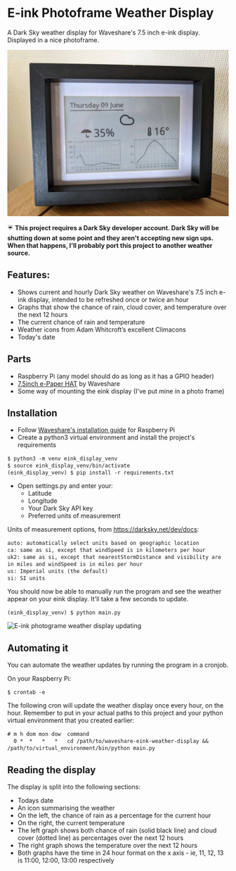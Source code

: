 # E-ink Photoframe Weather Display

A Dark Sky weather display for Waveshare's 7.5 inch e-ink display.  Displayed in a nice photoframe.

![E-ink photograme weather display](/docs/weatherframe.png)

☔ **This project requires a Dark Sky developer account.  Dark Sky will be shutting down at some point and they aren't
accepting new sign ups. When that happens, I'll probably port this project to another weather source.**

## Features:
- Shows current and hourly Dark Sky weather on Waveshare's 7.5 inch e-ink display, intended to be refreshed once or twice an hour 
- Graphs that show the chance of rain, cloud cover, and temperature over the next 12 hours 
- The current chance of rain and temperature
- Weather icons from Adam Whitcroft’s excellent Climacons
- Today's date

## Parts
- Raspberry Pi (any model should do as long as it has a GPIO header)
- [7.5inch e-Paper HAT](https://www.waveshare.com/wiki/7.5inch_e-Paper_HAT) by Waveshare
- Some way of mounting the eink display (I've put mine in a photo frame)

## Installation
- Follow [Waveshare's installation guide](https://www.waveshare.com/wiki/7.5inch_e-Paper_HAT#Users_Guides_of_Raspberry_Pi) for Raspberry Pi
- Create a python3 virtual environment and install the project's requirements
```
$ python3 -m venv eink_display_venv
$ source eink_display_venv/bin/activate
(eink_display_venv) $ pip install -r requirements.txt
```
- Open settings.py and enter your:
  - Latitude
  - Longitude
  - Your Dark Sky API key
  - Preferred units of measurement

Units of measurement options, from https://darksky.net/dev/docs:
``` 
auto: automatically select units based on geographic location
ca: same as si, except that windSpeed is in kilometers per hour
uk2: same as si, except that nearestStormDistance and visibility are in miles and windSpeed is in miles per hour
us: Imperial units (the default)
si: SI units
```

You should now be able to manually run the program and see the weather appear on your eink display.  It'll take a few seconds to update.
```
(eink_display_venv) $ python main.py
```

![E-ink photograme weather display updating](/docs/weather-update.gif)

## Automating it
You can automate the weather updates by running the program in a cronjob.

On your Raspberry Pi:
```
$ crontab -e
```

The following cron will update the weather display once every hour, on the hour.  Remember to put in your actual paths
to this project and your python virtual environment that you created earlier:
```
# m h dom mon dow  command
  0 *  *   *   *   cd /path/to/waveshare-eink-weather-display && /path/to/virtual_environment/bin/python main.py 
```

## Reading the display
The display is split into the following sections:
- Todays date
- An icon summarising the weather
- On the left, the chance of rain as a percentage for the current hour
- On the right, the current temperature
- The left graph shows both chance of rain (solid black line) and cloud cover (dotted line) as percentages over the next 12 hours
- The right graph shows the temperature over the next 12 hours
- Both graphs have the time in 24 hour format on the x axis - ie, 11, 12, 13 is 11:00, 12:00, 13:00 respectively
